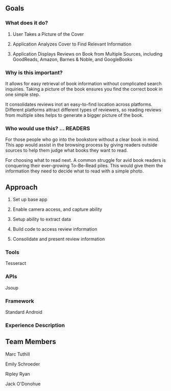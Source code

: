 ## Goals

### What does it do?

1. User Takes a Picture of the Cover

2. Application Analyzes Cover to Find Relevant Information

3. Application Displays Reviews on Book from Multiple Sources, including GoodReads, Amazon, Barnes & Noble, and GoogleBooks

### Why is this important?

It allows for easy retrieval of book information without complicated search inquiries. Taking a picture of the book ensures you find the correct book in one simple step.

It consolidates reviews inot an easy-to-find location across platforms. Different platforms attract different types of reviewers, so reading reviews from multiple sites helps to generate a bigger picture of the book.

### Who would use this? ... READERS

For those people who go into the bookstore without a clear book in mind. This app would assist in the browsing process by giving readers outside sources to help them judge what books they want to read.

For choosing what to read next. A common struggle for avid book readers is conquering their ever-growing To-Be-Read piles. This would give them the information they need to decide what to read with a simple photo.

## Approach
1. Set up base app

2. Enable camera access, and capture ability

3. Setup ability to extract data 

4. Build code to access review information

5. Consolidate and present review information

### Tools
Tesseract 

### APIs
Jsoup

### Framework
Standard Android

### Experience Description

## Team Members

Marc Tuthill

Emily Schroeder

Ripley Ryan

Jack O'Donohue

